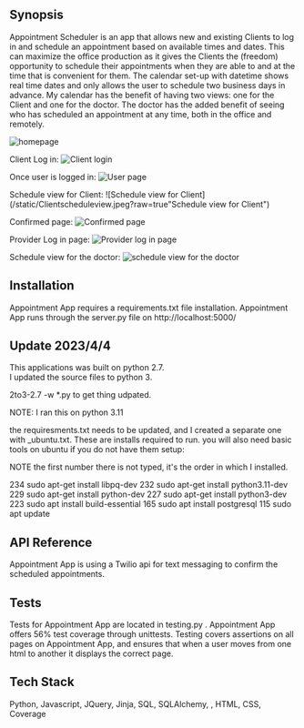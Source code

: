 ## Synopsis
  
Appointment Scheduler is an app that allows new and existing Clients to log in and schedule an appointment based on available times and dates. This can maximize the office production as it gives the Clients the (freedom) opportunity to schedule their appointments when they are able to and at the time that is convenient for them. The calendar set-up with datetime shows real time dates and only allows the user to schedule two business days in advance. My calendar has the benefit of having two views: one for the Client and one for the doctor. The doctor has the added benefit of seeing who has scheduled an appointment at any time, both in the office and remotely.

![homepage](/static/homepage.jpeg?raw=true "Homepage")

Client Log in:
![Client login](/static/Clientlogin.jpeg?raw=true "Client Log in page")

Once user is logged in:
![User page](/static/onceuserloggedin.jpeg?raw=true "Once user is logged in")

Schedule view for Client: 
![Schedule view for Client](/static/Clientscheduleview.jpeg?raw=true"Schedule view for Client")

Confirmed page:
![Confirmed page](/static/confirmedpage.jpeg?raw=true "Confirmed page")

Provider Log in page:
![Provider log in page](/static/providerloginpage.jpeg?raw=true "Provider Log in page")

Schedule view for the doctor:
![schedule view for the doctor](/static/doctorsview.jpeg?raw=true "Schedule view for the doctor")


## Installation
Appointment App requires a requirements.txt file installation. Appointment App runs through the server.py file on http://localhost:5000/

## Update 2023/4/4

This applications was built on python 2.7.  
I updated the source files to python 3. 

2to3-2.7 -w *.py to get thing udpated.

NOTE:  I ran this on python 3.11

the requiresments.txt needs to be updated, and I created a separate one with _ubuntu.txt.  These are installs required to run.
you will also need basic tools on ubuntu if you do not have them setup:

NOTE the first number there is not typed, it's the order in which I installed.

  234  sudo apt-get install libpq-dev
  232  sudo apt-get install python3.11-dev
  229  sudo apt-get install python-dev
  227  sudo apt-get install python3-dev
  223  sudo apt install build-essential
  165  sudo apt install postgresql
  115  sudo apt update


## API Reference

Appointment App is using a Twilio api for text messaging to confirm the scheduled appointments.

## Tests

Tests for Appointment App are located in testing.py . Appointment App offers 56% test coverage through unittests. Testing covers assertions on all pages on Appointment App, and ensures that when a user moves from one html to another it displays the correct page.

## Tech Stack
Python, Javascript, JQuery, Jinja, SQL, SQLAlchemy, , HTML, CSS, Coverage 


